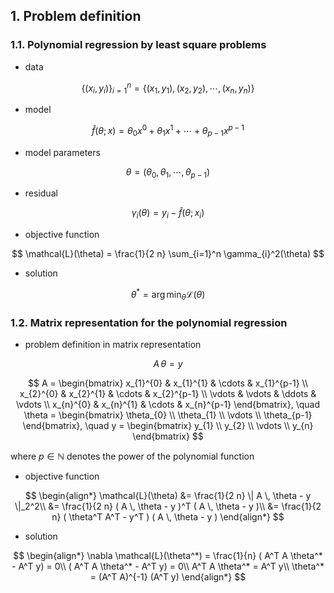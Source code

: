 ## 1. Problem definition

### 1.1. Polynomial regression by least square problems

- data

$$
\{ (x_i, y_i) \}_{i=1}^n = \{ (x_1, y_1), (x_2, y_2), \cdots, (x_n, y_n) \}
$$

- model

$$
\hat{f}(\theta ; x) = \theta_0 x^0 + \theta_1 x^1 + \cdots + \theta_{p-1} x^{p-1}
$$

- model parameters

$$
\theta = (\theta_0, \theta_1, \cdots, \theta_{p-1})
$$

- residual

$$
\gamma_{i}(\theta) = y_i - \hat{f}(\theta ; x_i)
$$

- objective function

$$
\mathcal{L}(\theta) = \frac{1}{2 n} \sum_{i=1}^n \gamma_{i}^2(\theta)
$$

- solution

$$
\theta^* = \arg\min_{\theta} \mathcal{L}(\theta)
$$

### 1.2. Matrix representation for the polynomial regression

- problem definition in matrix representation

$$
A \, \theta = y
$$

$$
A =
\begin{bmatrix}
x_{1}^{0} & x_{1}^{1} & \cdots & x_{1}^{p-1} \\
x_{2}^{0} & x_{2}^{1} & \cdots & x_{2}^{p-1} \\
\vdots & \vdots & \ddots & \vdots \\
x_{n}^{0} & x_{n}^{1} & \cdots & x_{n}^{p-1}
\end{bmatrix},
\quad
\theta =
\begin{bmatrix}
\theta_{0} \\
\theta_{1} \\
\vdots \\
\theta_{p-1}
\end{bmatrix},
\quad
y =
\begin{bmatrix}
y_{1} \\
y_{2} \\
\vdots \\
y_{n}
\end{bmatrix}
$$

where $p \in \mathbb{N}$ denotes the power of the polynomial function

- objective function

$$
\begin{align*}
\mathcal{L}(\theta) &= \frac{1}{2 n} \| A \, \theta - y \|_2^2\\
&= \frac{1}{2 n} ( A \, \theta - y )^T ( A \, \theta - y )\\
&= \frac{1}{2 n} ( \theta^T A^T - y^T ) ( A \, \theta - y )
\end{align*}
$$

- solution

$$
\begin{align*}
\nabla \mathcal{L}(\theta^*) = \frac{1}{n} ( A^T A \theta^* - A^T y) = 0\\
( A^T A \theta^* - A^T y) = 0\\
A^T A \theta^* = A^T y\\
\theta^* = (A^T A)^{-1} (A^T y)
\end{align*}
$$